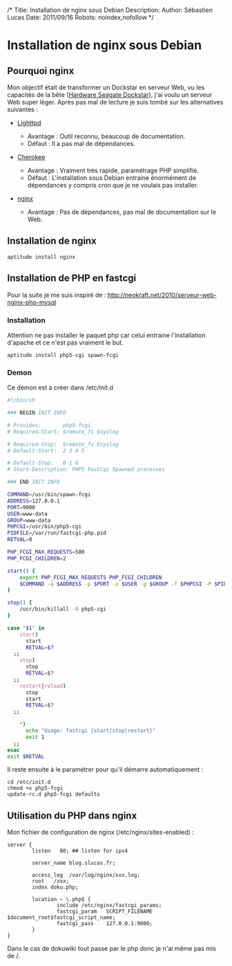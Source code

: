 /*
Title: Installation de nginx sous Debian
Description: 
Author: Sébastien Lucas
Date: 2011/09/16
Robots: noindex,nofollow
*/
# Installation de nginx sous Debian

## Pourquoi nginx
Mon objectif était de transformer un Dockstar en serveur Web, vu les capacités de la bête ([Hardware Seagate Dockstar](/blog/dockstar-install-squeeze)), j'ai voulu un serveur Web super léger. Après pas mal de lecture je suis tombé sur les alternatives suivantes :

*	[Lighttpd](http://www.lighttpd.net/)
    * Avantage : Outil reconnu, beaucoup de documentation.
    * Défaut : Il a pas mal de dépendances.

*	[Cherokee](http://www.cherokee-project.com/) 
    * Avantage : Vraiment très rapide, paramétrage PHP simplifié.
    * Défaut : L'installation sous Debian entraine énormément de dépendances y compris cron que je ne voulais pas installer.

*	[nginx](http://nginx.org/)
    * Avantage : Pas de dépendances, pas mal de documentation sur le Web.

##  Installation de nginx

```
aptitude install nginx
```
## Installation de PHP en fastcgi

Pour la suite je me suis inspiré de : http://neokraft.net/2010/serveur-web-nginx-php-mysql
### Installation

Attention ne pas installer le paquet php car celui entraine l'installation d'apache et ce n'est pas vraiment le but.
```
aptitude install php5-cgi spawn-fcgi
```
### Demon

Ce démon est à créer dans /etc/init.d
```bash
#!/bin/sh

### BEGIN INIT INFO

# Provides:       php5-fcgi
# Required-Start: $remote_fs $syslog

# Required-Stop:  $remote_fs $syslog
# Default-Start:  2 3 4 5

# Default-Stop:   0 1 6
# Short-Description: PHP5 FastCgi Spawned processes

### END INIT INFO

COMMAND=/usr/bin/spawn-fcgi
ADDRESS=127.0.0.1
PORT=9000
USER=www-data
GROUP=www-data
PHPCGI=/usr/bin/php5-cgi
PIDFILE=/var/run/fastcgi-php.pid
RETVAL=0

PHP_FCGI_MAX_REQUESTS=500
PHP_FCGI_CHILDREN=2

start() {
    export PHP_FCGI_MAX_REQUESTS PHP_FCGI_CHILDREN
    $COMMAND -a $ADDRESS -p $PORT -u $USER -g $GROUP -f $PHPCGI -P $PIDFILE
}

stop() {
    /usr/bin/killall -9 php5-cgi
}

case "$1" in
    start)
      start
      RETVAL=$?
  ;;
    stop)
      stop
      RETVAL=$?
  ;;
    restart|reload)
      stop
      start
      RETVAL=$?
  ;;

    *)
      echo "Usage: fastcgi {start|stop|restart}"
      exit 1
  ;;
esac
exit $RETVAL
```
Il reste ensuite à le paramétrer pour qu'il démarre automatiquement :
```
cd /etc/init.d
chmod +x php5-fcgi
update-rc.d php5-fcgi defaults
```

## Utilisation du PHP dans nginx

Mon fichier de configuration de nginx (/etc/nginx/sites-enabled) :
```
server {
        listen   80; ## listen for ipv4

        server_name blog.slucas.fr;

        access_log  /var/log/nginx/xxx.log;
        root   /xxx;
        index doku.php;

        location ~ \.php$ {
                include /etc/nginx/fastcgi_params;
                fastcgi_param   SCRIPT_FILENAME  $document_root$fastcgi_script_name;
                fastcgi_pass    127.0.0.1:9000;
        }
}
```
Dans le cas de dokuwiki tout passe par le php donc je n'ai même pas mis de /.

